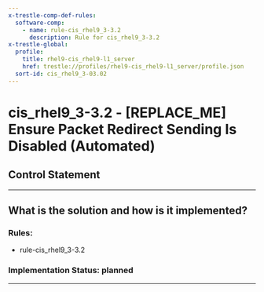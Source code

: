 ```yaml
---
x-trestle-comp-def-rules:
  software-comp:
    - name: rule-cis_rhel9_3-3.2
      description: Rule for cis_rhel9_3-3.2
x-trestle-global:
  profile:
    title: rhel9-cis_rhel9-l1_server
    href: trestle://profiles/rhel9-cis_rhel9-l1_server/profile.json
  sort-id: cis_rhel9_3-03.02
---
```


# cis_rhel9_3-3.2 - \[REPLACE_ME\] Ensure Packet Redirect Sending Is Disabled (Automated)

## Control Statement

______________________________________________________________________

## What is the solution and how is it implemented?

<!-- For implementation status enter one of: implemented, partial, planned, alternative, not-applicable -->

<!-- Note that the list of rules under ### Rules: is read-only and changes will not be captured after assembly to JSON -->

<!-- Add control implementation description here for control: cis_rhel9_3-3.2 -->

### Rules:

  - rule-cis_rhel9_3-3.2

### Implementation Status: planned

______________________________________________________________________
